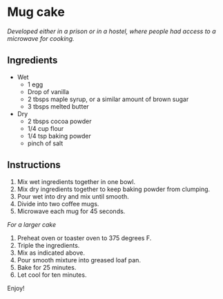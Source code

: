 # Mug cake

_Developed either in a prison or in a hostel, where people had access to a microwave for cooking._

## Ingredients
* Wet
    * 1 egg
    * Drop of vanilla
    * 2 tbsps maple syrup, or a similar amount of brown sugar
    * 3 tbsps melted butter
* Dry
    * 2 tbsps cocoa powder
    * 1/4 cup flour
    * 1/4 tsp baking powder
    * pinch of salt

## Instructions
1. Mix wet ingredients together in one bowl.
1. Mix dry ingredients together to keep baking powder from clumping.
1. Pour wet into dry and mix until smooth.
1. Divide into two coffee mugs.
1. Microwave each mug for 45 seconds.

*For a larger cake*

1. Preheat oven or toaster oven to 375 degrees F.
1. Triple the ingredients.
1. Mix as indicated above.
1. Pour smooth mixture into greased loaf pan.
1. Bake for 25 minutes.
1. Let cool for ten minutes.

Enjoy!
